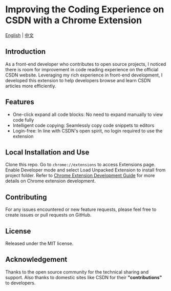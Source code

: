 # Improving the Coding Experience on CSDN with a Chrome Extension

[English](README.md) | [中文](README_cn.md)

## Introduction

As a front-end developer who contributes to open source projects, I noticed there is room for improvement in code reading experience on the official CSDN website. Leveraging my rich experience in front-end development, I developed this extension to help developers browse and learn CSDN articles more efficiently.

## Features

- One-click expand all code blocks: No need to expand manually to view code fully
- Intelligent code copying: Seamlessly copy code snippets to editors
- Login-free: In line with CSDN's open spirit, no login required to use the extension

## Local Installation and Use

Clone this repo. Go to `chrome://extensions` to access Extensions page. Enable Developer mode and select Load Unpacked Extension to install from project folder. Refer to [Chrome Extension Development Guide](https://developer.chrome.com/docs/extensions?hl=zh-cn) for more details on Chrome extension development.

## Contributing

For any issues encountered or new feature requests, please feel free to create issues or pull requests on GitHub.

## License

Released under the MIT license.

## Acknowledgement

Thanks to the open source community for the technical sharing and support. Also thanks to domestic sites like CSDN for their **"contributions"** to developers.

